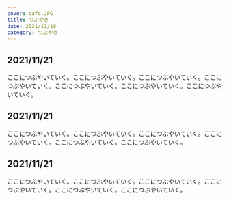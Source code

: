 ```yaml
---
cover: cafe.JPG
title: つぶやき
date: 2021/11/18
category: つぶやき
---
```


## 2021/11/21

ここにつぶやいていく。ここにつぶやいていく。ここにつぶやいていく。ここにつぶやいていく。ここにつぶやいていく。ここにつぶやいていく。ここにつぶやいていく。

## 2021/11/21

ここにつぶやいていく。ここにつぶやいていく。ここにつぶやいていく。ここにつぶやいていく。ここにつぶやいていく。ここにつぶやいていく。

## 2021/11/21

ここにつぶやいていく。ここにつぶやいていく。ここにつぶやいていく。ここにつぶやいていく。ここにつぶやいていく。ここにつぶやいていく。